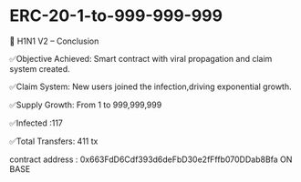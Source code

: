 # ERC-20-1-to-999-999-999

📢 H1N1 V2 – Conclusion

✅Objective Achieved: Smart contract with viral propagation and claim system created.

✅Claim System: New users joined the infection,driving exponential growth.

✅Supply Growth: From 1 to 999,999,999

✅Infected :117

✅Total Transfers: 411 tx

contract address : 0x663FdD6Cdf393d6deFbD30e2fFffb070DDab8Bfa ON BASE
